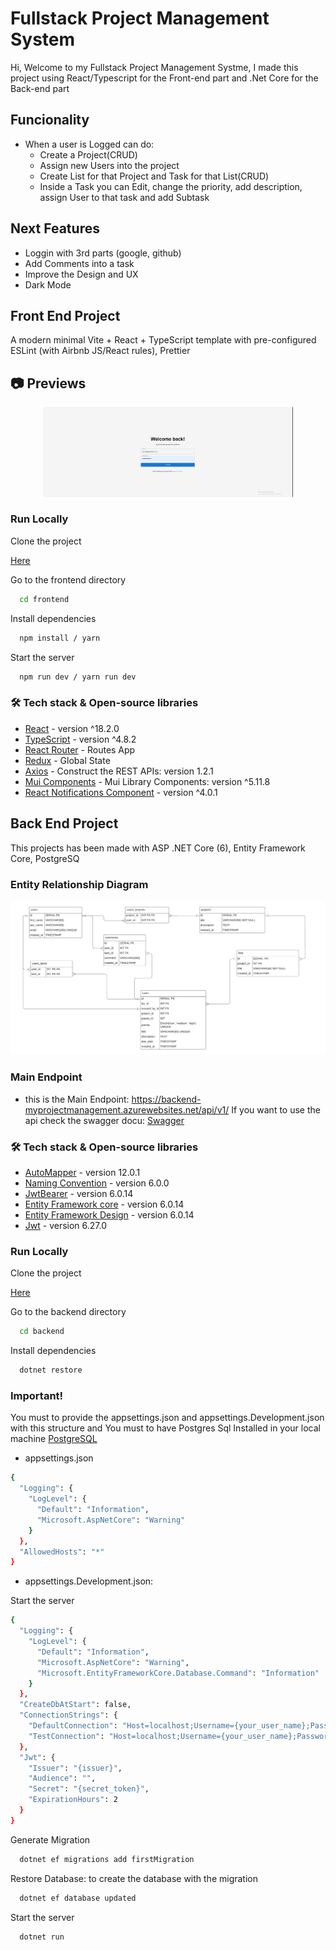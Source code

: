 
# Fullstack Project Management System
Hi, Welcome to my Fullstack Project Management Systme, I made this project using React/Typescript for the Front-end part and .Net Core for the Back-end part

## Funcionality
* When a user is Logged can do:
    * Create a Project(CRUD)
    * Assign new Users into the project
    * Create List for that Project and Task for that List(CRUD)
    * Inside a Task you can Edit, change the priority, add description, assign User to that task and add Subtask

## Next Features
* Loggin with 3rd parts (google, github)
* Add Comments into a task
* Improve the Design and UX
* Dark Mode

## Front End Project
A modern minimal Vite + React + TypeScript template with pre-configured ESLint (with Airbnb JS/React rules), Prettier

## 📷 Previews

<p align="center">
 <img src="images/projectManagement.gif" alt="drawing" width="400" />
</p>

### Run Locally

Clone the project

[Here](https://github.com/DanielMM161/FullStack-ProjectManagement/archive/refs/heads/main.zip) 

Go to the frontend directory

```bash
  cd frontend
```

Install dependencies

```bash
  npm install / yarn
```

Start the server

```bash
  npm run dev / yarn run dev
```
### 🛠 Tech stack & Open-source libraries
- [React](https://github.com/facebook/react) - version ^18.2.0
- [TypeScript](https://github.com/Microsoft/TypeScript) - version ^4.8.2
- [React Router](https://github.com/remix-run/react-router#readme) - Routes App
- [Redux](https://github.com/reduxjs/redux) - Global State
- [Axios](https://github.com/axios/axios) - Construct the REST APIs: version 1.2.1
- [Mui Components](https://mui.com/material-ui/getting-started/installation/) - Mui Library Components: version ^5.11.8
- [React Notifications Component](https://github.com/teodosii/react-notifications-component) - version ^4.0.1


## Back End Project
This projects has been made with  ASP .NET Core (6), Entity Framework Core, PostgreSQ

### Entity Relationship Diagram
![Database ERD](images/ERdiagram.png)

### Main Endpoint
* this is the Main Endpoint: https://backend-myprojectmanagement.azurewebsites.net/api/v1/
If you want to use the api check the swagger docu: [Swagger](https://backend-myprojectmanagement.azurewebsites.net/index.html)

### 🛠 Tech stack & Open-source libraries
- [AutoMapper](https://www.nuget.org/packages/automapper/) - version 12.0.1
- [Naming Convention](https://www.nuget.org/packages/EFCore.NamingConventions) - version 6.0.0
- [JwtBearer](https://www.nuget.org/packages/Microsoft.AspNetCore.Authentication.JwtBearer) - version 6.0.14
- [Entity Framework core](https://www.nuget.org/packages/Microsoft.EntityFrameworkCore) - version 6.0.14
- [Entity Framework Design](https://www.nuget.org/packages/Microsoft.EntityFrameworkCore.Design/) - version 6.0.14
- [Jwt](https://www.nuget.org/packages/System.IdentityModel.Tokens.Jwt/) - version 6.27.0

### Run Locally

Clone the project

[Here](https://github.com/DanielMM161/FullStack-ProjectManagement/archive/refs/heads/main.zip) 

Go to the backend directory

```bash
  cd backend
```

Install dependencies

```bash
  dotnet restore
```

### Important!
You must to provide the appsettings.json and appsettings.Development.json with this structure
and You must to have Postgres Sql Installed in your local machine [PostgreSQL](https://www.postgresql.org/download/)

- appsettings.json
```bash
{
  "Logging": {
    "LogLevel": {
      "Default": "Information",
      "Microsoft.AspNetCore": "Warning"
    }
  },
  "AllowedHosts": "*"
}
```
- appsettings.Development.json:

Start the server
```bash
{
  "Logging": {
    "LogLevel": {
      "Default": "Information",
      "Microsoft.AspNetCore": "Warning",
      "Microsoft.EntityFrameworkCore.Database.Command": "Information"
    }
  },
  "CreateDbAtStart": false,
  "ConnectionStrings": {
    "DefaultConnection": "Host=localhost;Username={your_user_name};Password={your_password};Database=projectManagement",
    "TestConnection": "Host=localhost;Username={your_user_name};Password={your_password};Database=projectManagement"
  },
  "Jwt": {
    "Issuer": "{issuer}",
    "Audience": "",
    "Secret": "{secret_token}",
    "ExpirationHours": 2
  }
}
```

Generate Migration
```bash
  dotnet ef migrations add firstMigration
```

Restore Database: to create the database with the migration
```bash
  dotnet ef database updated
```

Start the server
```bash
  dotnet run
```
